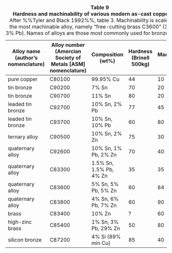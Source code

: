 <table id="table-09">
  <caption><strong>Table 9</strong><br />
  <strong>Hardness and machinability of various modern as-cast copper alloys</strong><br />
  <span class="details">After %%Tyler and Black 1992%%, table 3. Machinability is scaled against the most machinable alloy, namely “free-cutting brass C3600” (35.5% Zn, 3% Pb). Names of alloys are those most commonly used for bronze sculpture.</span>
  </caption>
<thead>
 <tr>
  <th style="width:20%">Alloy name (author’s nomenclature)</th>
  <th style="width:20%">Alloy number (Amercian Society of Metals [ASM] nomenclature)</th>
  <th style="width:20%">Composition (wt%)</th>
  <th style="width:20%">Hardness (Brinell 500kg)</th>
  <th style="width:20%">Machinability (%)</th>
 </tr>
</thead>
<tbody>
 <tr>
  <td>pure copper</td>
  <td>C80100</td>
  <td>99.95%
  Cu</td>
  <td>44</td>
  <td>10</td>
 </tr>
 <tr>
  <td>tin bronze</td>
  <td>C90200</td>
  <td>7%
  Sn</td>
  <td>70</td>
  <td>20</td>
 </tr>
 <tr>
  <td>tin bronze</td>
  <td>C90700</td>
  <td>11%
  Sn</td>
  <td>80</td>
  <td>20</td>
 </tr>
 <tr>
  <td>leaded tin bronze</td>
  <td>C92700</td>
  <td>10%
  Sn, 2% Pb</td>
  <td>77</td>
  <td>45</td>
 </tr>
 <tr>
  <td>leaded tin bronze</td>
  <td>C93700</td>
  <td>10%
  Sn, 10% Pb</td>
  <td>60</td>
  <td>80</td>
 </tr>
 <tr>
  <td>ternary alloy</td>
  <td>C90500</td>
  <td>10%
  Sn, 2% Zn</td>
  <td>75</td>
  <td>30</td>
 </tr>
 <tr>
  <td>quaternary alloy</td>
  <td>C92600</td>
  <td>10%
  Sn, 1% Pb, 2% Zn</td>
  <td>70</td>
  <td>40</td>
 </tr>
 <tr>
  <td>quaternary alloy</td>
  <td>C83300</td>
  <td>1.5%
  Sn, 1.5% Pb, 4% Zn</td>
  <td>35</td>
  <td>35</td>
 </tr>
 <tr>
  <td>quaternary alloy</td>
  <td>C83600</td>
  <td>5%
  Sn, 5% Pb, 5% Zn</td>
  <td>60</td>
  <td>84</td>
 </tr>
 <tr>
  <td>quaternary alloy</td>
  <td>C83800</td>
  <td>4%
  Sn, 6% Pb, 7% Zn</td>
  <td>60</td>
  <td>90</td>
 </tr>
 <tr>
  <td>brass</td>
  <td>C83400</td>
  <td>10%
  Zn</td>
  <td>?</td>
  <td>60</td>
 </tr>
 <tr>
  <td>high-zinc brass</td>
  <td>C85400</td>
  <td>1%
  Sn, 3% Pb, 29% Zn</td>
  <td>50</td>
  <td>80</td>
 </tr>
 <tr>
  <td>silicon bronze</td>
  <td>C87200</td>
  <td>4%
  Si (89% min Cu)</td>
  <td>85</td>
  <td>40</td>
 </tr>
</tbody>
</table>
